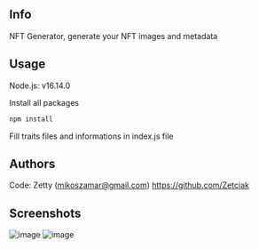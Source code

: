 ## Info
NFT Generator, generate your NFT images and metadata

## Usage
Node.js: v16.14.0

Install all packages

```sh
npm install
```

Fill traits files and informations in index.js file

## Authors

Code: Zetty (mikoszamar@gmail.com)
https://github.com/Zetciak

## Screenshots

![image](https://user-images.githubusercontent.com/97193808/189572010-7b830521-d2e6-4242-a7c9-1cf23f8316d0.png)
![image](https://user-images.githubusercontent.com/97193808/189572020-a204c154-e5c5-494d-b7d4-c1ece0b44887.png)
